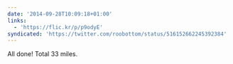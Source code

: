 ```yaml
---
date: '2014-09-28T10:09:18+01:00'
links:
  - 'https://flic.kr/p/p9odyE'
syndicated: 'https://twitter.com/roobottom/status/516152662245392384'
---
```

All done! Total 33 miles. 
